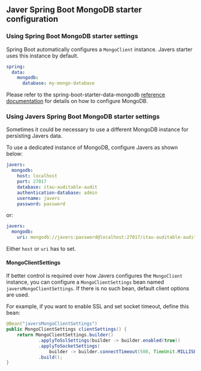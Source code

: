 ## Javer Spring Boot MongoDB starter configuration

### Using Spring Boot MongoDB starter settings

Spring Boot automatically configures a `MongoClient` instance.
Javers starter uses this instance by default.

```yaml
spring:
  data:
    mongodb:
      database: my-mongo-database
```
Please refer to the spring-boot-starter-data-mongodb 
[reference documentation](https://docs.spring.io/spring-boot/docs/current/reference/html/boot-features-nosql.html#boot-features-mongodb) for details on how to configure MongoDB.

### Using Javers Spring Boot MongoDB starter settings

Sometimes it could be necessary to use a different MongoDB instance
for persisting Javers data.

To use a dedicated instance of MongoDB, configure Javers as shown below:

```yaml
javers:
  mongodb:
    host: localhost
    port: 27017
    database: itau-auditable-audit
    authentication-database: admin
    username: javers
    password: password
```

or:

```yaml
javers:
  mongodb:
    uri: mongodb://javers:password@localhost:27017/itau-auditable-audit&authSource=admin
```

Either `host` or `uri` has to set.

#### MongoClientSettings
If better control is required over how Javers configures the `MongoClient` instance,
you can configure a `MongoClientSettings` bean named `javersMongoClientSettings`.
If there is no such bean, default client options are used. 

For example, if you want to enable SSL and set socket timeout,
define this bean:

```java
@Bean("javersMongoClientSettings")
public MongoClientSettings clientSettings() {
    return MongoClientSettings.builder()
            .applyToSslSettings(builder -> builder.enabled(true))
            .applyToSocketSettings(
                builder -> builder.connectTimeout(500, TimeUnit.MILLISECONDS))
            .build();
}
```